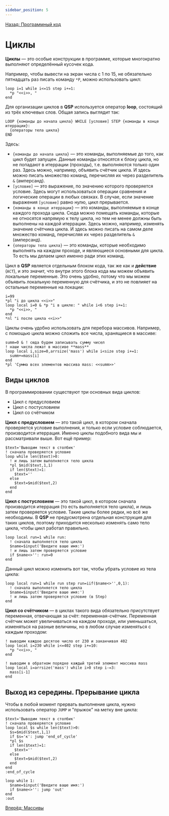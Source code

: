 ```yaml
---
sidebar_position: 5
---
```

[Назад: Программный код](coding)

# Циклы

**Циклы** — это особые конструкции в программе, которые многократно выполняют определённый кусочек кода.

Например, чтобы вывести на экран числа с 1 по 15, не обязательно пятнадцать раз писать команду `*P`, можно использовать цикл:

``` qsp
loop i=1 while i<=15 step i+=1:
  *p "<<i>>, "
end
```

Для организации циклов в **QSP** используется оператор **loop**, состоящий из трёх ключевых слов. Общая запись выглядит так:

``` qsp
LOOP {команды до начала цикла} WHILE [условие] STEP {команды в конце итеррации}:
  {операторы тела цикла}
END
```

Здесь:

* `{команды до начала цикла}` — это команды, выполняемые до того, как цикл будет запущен. Данные команды относятся к блоку цикла, но не попадают в итеррации (проходы), т.е. выполняются только один раз. Здесь можно, например, объявить счётчик цикла. И здесь можно писать множество команд, перечисляя их через разделитель `&` (амперсанд).
* `[условие]` — это выражение, по значению которого проверяется условие. Здесь могут использоваться операции сравнения и логические операции в любых связках. В случае, если значение выражения `[условие]` равно нулю, цикл прерывается.
* `{команды в конце итеррации}` — это команды, выполняемые в конце каждого прохода цикла. Сюда можно помещать команды, которые не относятся напрямую к телу цикла, но тем не менее должны быть выполнены на каждой итеррации. Здесь можно, например, изменять значение счётчика цикла. И здесь можно писать на самом деле множество команд, перечисляя их через разделитель `&` (амперсанд).
* `{операторы тела цикла}` — это команды, которые необходимо выполнять на каждом проходе, и являющиеся основными для цикла. То есть мы делаем цикл именно ради этих команд.

Цикл в **QSP** является отдельным блоком кода, так же как и **действие** (`ACT`), и это значит, что внутри этого блока кода мы можем объявить локальные переменные. Это очень удобно, потому что мы можем объявить локальную переменную для счётчика, и это не повлияет на остальные переменные на локации:

``` qsp
i=99
*pl "i до цикла <<i>>"
loop local i=0 & *p "i в цикле: " while i<6 step i+=1:
  *p "<<i>>, "
end
*nl "i после цикла <<i>>"
```

Циклы очень удобно использовать для перебора массивов. Например, с помощью цикла можно сложить все числа, хранящиеся в массиве:

``` qsp
summ=0 & ! сюда будем записывать сумму чисел
! наши числа лежат в массиве **mass**
loop local i,size=0,arrsize('mass') while i<size step i+=1:
  summ+=mass[i]
end
*pl 'Сумма всех элементов массива mass: <<summ>>'
```

## Виды циклов

В программировании существуют три основных вида циклов:

* Цикл с предусловием
* Цикл с постусловием
* Цикл со счётчиком

**Цикл с предусловием** — это такой цикл, в котором сначала проверяется условие выполнения, и только если условие соблюдается, производится итеррация. Именно циклы подобного вида мы и рассматривали выше. Вот ещё пример:

``` qsp
$text='Выводим текст в столбик'
! сначала проверяется условие
loop while len($text)>0:
  ! и лишь затем выполняется тело цикла
  *pl $mid($text,1,1)
  if len($text)=1:
    $text=''
  else
    $text=$mid($text,2)
  end
end
```

**Цикл с постусловием** — это такой цикл, в котором сначала производится итеррация (то есть выполняется тело цикла), и лишь затем проверяется условие. Такие циклы более редки, но всё же необходимы. В **QSP** не предусмотрена отдельная конструкция для таких циклов, поэтому приходится несколько изменять само тело цикла, чтобы цикл работал правильно.

``` qsp
loop local run=1 while run:
  ! сначала выполняется тело цикла
  $name=$input('Введите ваше имя:')
  ! и лишь затем проверяется условие
  if $name<>'': run=0
end
```

Данный цикл можно изменить вот так, чтобы убрать условие из тела цикла:

``` qsp
loop local run=1 while run step run=iif($name<>'',0,1):
  ! сначала выполняется тело цикла
  $name=$input('Введите ваше имя:')
  ! и лишь затем проверяется условие (в Step)
end
```

**Цикл со счётчиком** — в циклах такого вида обязательно присутствует переменная, отвечающая за счёт: переменная-счётчик. Переменная счётчик может увеличиваться на каждом проходе, или уменьшаться, изменяться на разные величины, но в любом случае изменяться с каждым проходом:

``` qsp
! выводим каждое десятое число от 230 и заканчивая 402
loop local i=230 while i<=402 step i+=10:
  *p "<<i>>, "
end

! выводим в обратном порядке каждый третий элемент массива mass
loop local i=arrsize('mass') while i>0 step i-=3:
  mass[i-1]
end
```

## Выход из середины. Прерывание цикла

Чтобы в любой момент прервать выполнение цикла, нужно использовать оператор `JUMP` и "прыжок" на метку вне цикла:

``` qsp
$text='Выводим текст в столбик'
! сначала проверяется условие
loop local $s while len($text)>0:
  $s=$mid($text,1,1)
  if $s='к': jump 'end_of_cycle'
  *pl $s
  if len($text)=1:
    $text=''
  else
    $text=$mid($text,2)
  end  
end
:end_of_cycle
```

``` qsp
loop while 1:
  $name=$input('Введите ваше имя:')
  if $name<>'': jump 'out'
end
:out
```

[Вперёд: Массивы](arrays)
